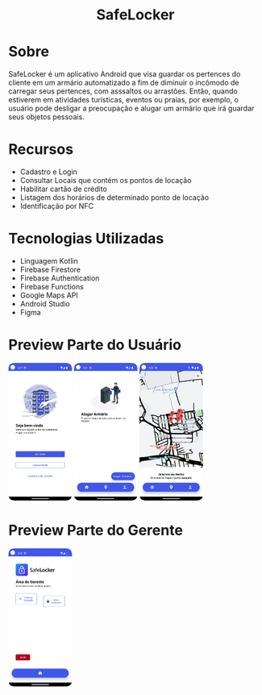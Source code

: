 <h1 align="center">SafeLocker</h1>

# Sobre
SafeLocker é um aplicativo Android que visa guardar os pertences do cliente em um armário automatizado a fim de diminuir o incômodo de carregar seus pertences, com asssaltos ou arrastões. Então, quando estiverem em atividades turísticas, eventos ou praias, por exemplo, o usuário pode desligar a preocupação e alugar um armário que irá guardar seus objetos pessoais.

# Recursos
- Cadastro e Login
- Consultar Locais que contém os pontos de locação
- Habilitar cartão de crédito
- Listagem dos horários de determinado ponto de locação
- Identificação por NFC

# Tecnologias Utilizadas
- Linguagem Kotlin
- Firebase Firestore
- Firebase Authentication
- Firebase Functions
- Google Maps API
- Android Studio
- Figma

# Preview Parte do Usuário
<p float="left">
  <img alt="screenshot" width="25%" src="screenshots/img_1.png"/>
  <img alt="screenshot" width="25%" src="screenshots/img_3.png"/>
  <img alt="screenshot" width="25%" src="screenshots/img.png"/>
</p>

# Preview Parte do Gerente
<p float="left">
  <img alt="screenshot" width="25%" src="screenshots/img_2.png"/>

</p>
